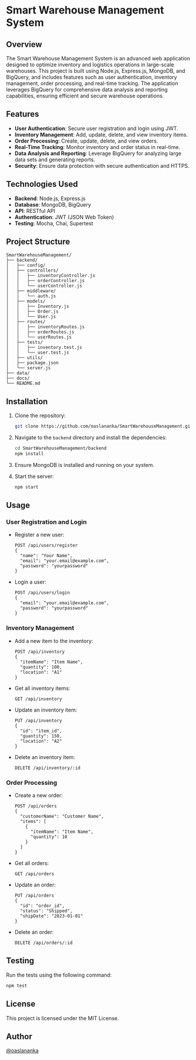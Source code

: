 
# Smart Warehouse Management System

## Overview
The Smart Warehouse Management System is an advanced web application designed to optimize inventory and logistics operations in large-scale warehouses. This project is built using Node.js, Express.js, MongoDB, and BigQuery, and includes features such as user authentication, inventory management, order processing, and real-time tracking. The application leverages BigQuery for comprehensive data analysis and reporting capabilities, ensuring efficient and secure warehouse operations.

## Features
- **User Authentication**: Secure user registration and login using JWT.
- **Inventory Management**: Add, update, delete, and view inventory items.
- **Order Processing**: Create, update, delete, and view orders.
- **Real-Time Tracking**: Monitor inventory and order status in real-time.
- **Data Analysis and Reporting**: Leverage BigQuery for analyzing large data sets and generating reports.
- **Security**: Ensure data protection with secure authentication and HTTPS.

## Technologies Used
- **Backend**: Node.js, Express.js
- **Database**: MongoDB, BigQuery
- **API**: RESTful API
- **Authentication**: JWT (JSON Web Token)
- **Testing**: Mocha, Chai, Supertest

## Project Structure
```
SmartWarehouseManagement/
├── backend/
│   ├── config/
│   ├── controllers/
│   │   ├── inventoryController.js
│   │   ├── orderController.js
│   │   └── userController.js
│   ├── middleware/
│   │   └── auth.js
│   ├── models/
│   │   ├── Inventory.js
│   │   ├── Order.js
│   │   └── User.js
│   ├── routes/
│   │   ├── inventoryRoutes.js
│   │   ├── orderRoutes.js
│   │   └── userRoutes.js
│   ├── tests/
│   │   ├── inventory.test.js
│   │   └── user.test.js
│   ├── utils/
│   ├── package.json
│   └── server.js
├── data/
├── docs/
└── README.md
```

## Installation
1. Clone the repository:
   ```bash
   git clone https://github.com/oaslananka/SmartWarehouseManagement.git
   ```

2. Navigate to the `backend` directory and install the dependencies:
   ```bash
   cd SmartWarehouseManagement/backend
   npm install
   ```

3. Ensure MongoDB is installed and running on your system.

4. Start the server:
   ```bash
   npm start
   ```

## Usage
### User Registration and Login
- Register a new user:
  ```http
  POST /api/users/register
  {
    "name": "Your Name",
    "email": "your.email@example.com",
    "password": "yourpassword"
  }
  ```
- Login a user:
  ```http
  POST /api/users/login
  {
    "email": "your.email@example.com",
    "password": "yourpassword"
  }
  ```

### Inventory Management
- Add a new item to the inventory:
  ```http
  POST /api/inventory
  {
    "itemName": "Item Name",
    "quantity": 100,
    "location": "A1"
  }
  ```
- Get all inventory items:
  ```http
  GET /api/inventory
  ```

- Update an inventory item:
  ```http
  PUT /api/inventory
  {
    "id": "item_id",
    "quantity": 150,
    "location": "A2"
  }
  ```

- Delete an inventory item:
  ```http
  DELETE /api/inventory/:id
  ```

### Order Processing
- Create a new order:
  ```http
  POST /api/orders
  {
    "customerName": "Customer Name",
    "items": [
      {
        "itemName": "Item Name",
        "quantity": 10
      }
    ]
  }
  ```

- Get all orders:
  ```http
  GET /api/orders
  ```

- Update an order:
  ```http
  PUT /api/orders
  {
    "id": "order_id",
    "status": "Shipped",
    "shipDate": "2023-01-01"
  }
  ```

- Delete an order:
  ```http
  DELETE /api/orders/:id
  ```

## Testing
Run the tests using the following command:
```bash
npm test
```

## License
This project is licensed under the MIT License.

## Author
[@oaslananka](https://github.com/oaslananka)
